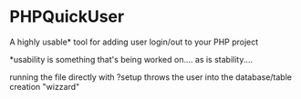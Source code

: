 # PHPQuickUser
A highly usable* tool for adding user login/out to your PHP project 


*usability is something that's being worked on.... as is stability.... 

running the file directly with ?setup throws the user into the database/table creation "wizzard" 
